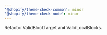 ```yaml
---
'@shopify/theme-check-common': minor
'@shopify/theme-check-node': minor
---
```


Refactor ValidBlockTarget and ValidLocalBlocks.
